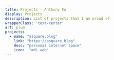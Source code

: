 ```yaml
---
title: Projects - Anthony Fu
display: Projects
description: List of projects that I am proud of
wrapperClass: 'text-center'
art: plum
projects:
  - name: "asquare.blog"
    link: "https://asquare.blog"
    desc: "personal internet space"
    icon:  "mdi-web"
---
```


<!-- @layout-full-width -->
<ListProjects :projects="frontmatter.projects" />

